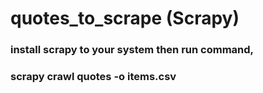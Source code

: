 # quotes_to_scrape (Scrapy)

### install scrapy to your system then run command,

### scrapy crawl quotes -o items.csv
